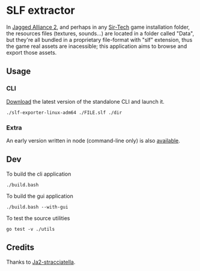 # SLF extractor

In [Jagged Alliance 2](https://it.wikipedia.org/wiki/Jagged_Alliance_2), and perhaps in any [Sir-Tech](https://en.wikipedia.org/wiki/Sir-Tech) game installation folder, the resources files (textures, sounds...) are located in a folder called "Data", but they're all bundled in a proprietary file-format with "slf" extension, thus the game real assets are inacessible; this application aims to browse and export those assets.

## Usage

### CLI

[Download](https://github.com/memob0x/slf-extractor/releases) the latest version of the standalone CLI and launch it.

```console
./slf-exporter-linux-adm64 ./FILE.slf ./dir
```

### Extra

An early version written in node (command-line only) is also [available](https://github.com/memob0x/slf-extractor/releases/tag/v0.1.0).

## Dev

To build the cli application

```console
./build.bash
```

To build the gui application

```console
./build.bash --with-gui
```

To test the source utilities

```console
go test -v ./utils
```

## Credits

Thanks to [Ja2-stracciatella](https://github.com/ja2-stracciatella).
